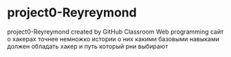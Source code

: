 # project0-Reyreymond
project0-Reyreymond created by GitHub Classroom
Web programming  сайт о хакерах 
точнее немножко истории о них 
какими базовыми навыками должен обладать хакер 
и путь который рни выбирают
